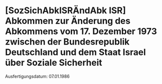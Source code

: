 # [SozSichAbkISRÄndAbk ISR] Abkommen zur Änderung des Abkommens vom 17. Dezember 1973 zwischen der Bundesrepublik Deutschland und dem Staat Israel über Soziale Sicherheit

Ausfertigungsdatum: 07.01.1986

 